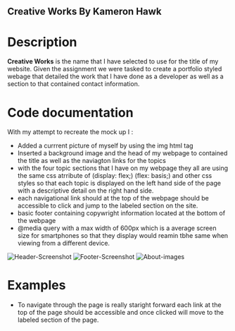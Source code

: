 ## Creative Works By Kameron Hawk

# Description
**Creative Works** is the name that I have selected to use for the title of my website. Given the assignment we were tasked to create a portfolio styled webage that detailed the work that I have done as a developer as well as a section to that contained contact information. 


# Code documentation
With my attempt to recreate the mock up I :
- Added a currrent picture of myself by using the  img html tag 
- Inserted a background image and the head of my webpage to contained the title as well as the naviagton links for the topics
-  with the four topic sections that I have on my webpage they all are using the same css atrribute of (display: flex;) (flex: basis;) and other css styles so that each topic is displayed on the left hand side of the page with a descriptive detail on the right hand side.
- each navigational link should at the top of the webpage should be accessible to click and jump to the labeled section on the site.
- basic footer containing copywright information located at the bottom of the webpage
- @media query with a max width of 600px which is a average screen size for smartphones so that they display would reamin tbhe same when viewing from a different device.

![Header-Screenshot](/Creative-Works-redo/img/updatedSC.jpeg)
![Footer-Screenshot](/Creative-Works-redo/img/Creative1.jpeg)
![About-images](/Creative-Works-redo/img/Creative2.jpeg)


# Examples 
- To navigate through the page is really staright forward each link at the top of the page should be accessible and once clicked will move to the labeled section of the page.